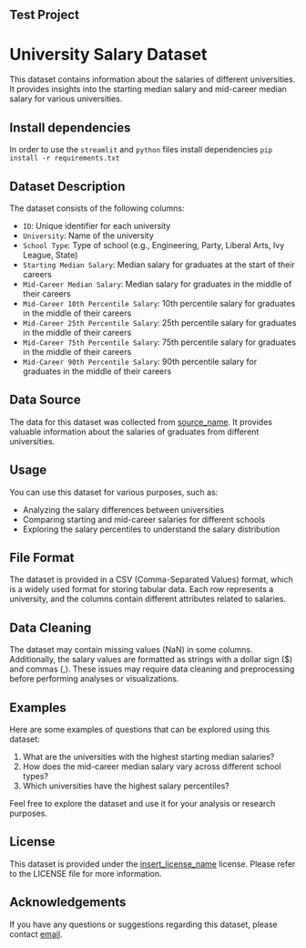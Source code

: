 ## Test Project

# University Salary Dataset

This dataset contains information about the salaries of different universities. It provides insights into the starting median salary and mid-career median salary for various universities.

## Install dependencies
In order to use the `streamlit` and `python` files install dependencies `pip install -r requirements.txt`

## Dataset Description

The dataset consists of the following columns:

- `ID`: Unique identifier for each university
- `University`: Name of the university
- `School Type`: Type of school (e.g., Engineering, Party, Liberal Arts, Ivy League, State)
- `Starting Median Salary`: Median salary for graduates at the start of their careers
- `Mid-Career Median Salary`: Median salary for graduates in the middle of their careers
- `Mid-Career 10th Percentile Salary`: 10th percentile salary for graduates in the middle of their careers
- `Mid-Career 25th Percentile Salary`: 25th percentile salary for graduates in the middle of their careers
- `Mid-Career 75th Percentile Salary`: 75th percentile salary for graduates in the middle of their careers
- `Mid-Career 90th Percentile Salary`: 90th percentile salary for graduates in the middle of their careers

## Data Source

The data for this dataset was collected from [source_name](source). It provides valuable information about the salaries of graduates from different universities.

## Usage

You can use this dataset for various purposes, such as:

- Analyzing the salary differences between universities
- Comparing starting and mid-career salaries for different schools
- Exploring the salary percentiles to understand the salary distribution

## File Format

The dataset is provided in a CSV (Comma-Separated Values) format, which is a widely used format for storing tabular data. Each row represents a university, and the columns contain different attributes related to salaries.

## Data Cleaning

The dataset may contain missing values (NaN) in some columns. Additionally, the salary values are formatted as strings with a dollar sign ($) and commas (,). These issues may require data cleaning and preprocessing before performing analyses or visualizations.

## Examples

Here are some examples of questions that can be explored using this dataset:

1. What are the universities with the highest starting median salaries?
2. How does the mid-career median salary vary across different school types?
3. Which universities have the highest salary percentiles?

Feel free to explore the dataset and use it for your analysis or research purposes.

## License

This dataset is provided under the [insert_license_name](MIT) license. Please refer to the LICENSE file for more information.

## Acknowledgements

If you have any questions or suggestions regarding this dataset, please contact [email](alixan.me@yandex.com).
